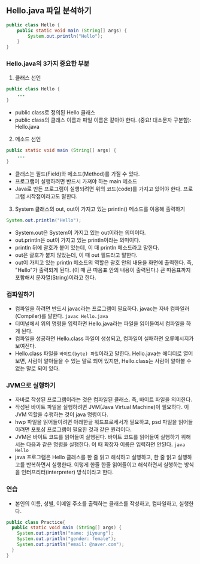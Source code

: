 ## Hello.java 파일 분석하기

```java
public class Hello {
	public static void main (String[] args) {
    	System.out.println("Hello");
    }
}
```

### Hello.java의 3가지 중요한 부분

1. 클래스 선언

```java
public class Hello {
	...
}
```

- public class로 정의된 Hello 클래스
- public class의 클래스 이름과 파일 이름은 같아야 한다. (중요! 대소문자 구분함): Hello.java

2. 메소드 선언

```java
public static void main (String[] args) {
	...
}
```

- 클래스는 필드(Field)와 메소드(Method)를 가질 수 있다.
- 프로그램이 실행하려면 반드시 가져야 하는 main 메소드
- Java로 만든 프로그램이 실행되려면 위의 코드(code)를 가지고 있어야 한다. 프로그램 시작점이라고도 말한다.

3. System 클래스의 out, out이 가지고 있는 println() 메소드를 이용해 출력하기

```java
System.out.println("Hello");
```

- System.out은 System이 가지고 있는 out이라는 의미이다.
- out.println은 out이 가지고 있는 println이라는 의미이다.
- println 뒤에 괄호가 붙어 있는데, 이 때 println 메소드라고 말한다.
- out은 괄호가 붙지 않았는데, 이 때 out 필드라고 말한다.
- out이 가지고 있는 println 메소드의 역할은 괄호 안의 내용을 화면에 출력한다. 즉, "Hello"가 출력되게 된다. (이 때 큰 따옴표 안의 내용이 출력된다.) 큰 따옴표까지 포함해서 문자열(String)이라고 한다.

### 컴파일하기

- 컴파일을 하려면 반드시 javac라는 프로그램이 필요하다. javac는 자바 컴파일러(Compiler)를 말한다.
  `javac Hello.java`
- 터미널에서 위의 명령을 입력하면 Hello.java라는 파일을 읽어들여서 컴파일을 하게 된다.
- 컴파일을 성공하면 Hello.class 파일이 생성되고, 컴파일이 실패하면 오류메시지가 보여진다.
- Hello.class 파일을 `바이트(byte) 파일`이라고 말한다. Hello.java는 에디터로 열어보면, 사람이 알아들을 수 있는 말로 되어 있지만, Hello.class는 사람이 알아볼 수 없는 말로 되어 있다.

### JVM으로 실행하기

- 자바로 작성된 프로그램이라는 것은 컴파일된 클래스. 즉, 바이트 파일을 의미한다.
- 작성된 바이트 파일을 실행하려면 JVM(Java Virtual Machine)이 필요하다. 이 JVM 역할을 수행하는 것이 java 명령이다.
- hwp 파일을 읽어들이려면 아래한글 워드프로세서가 필요하고, psd 파일을 읽어들이려면 포토샵 프로그램이 필요한 것과 같은 원리이다.
- JVM은 바이트 코드를 읽어들여 실행된다. 바이트 코드를 읽어들여 실행하기 위해서는 다음과 같은 명령을 실행한다. 이 때 확장자 이름은 입력하면 안된다.
  `java Hello`
- java 프로그램은 Hello 클래스를 한 줄 읽고 해석하고 실행하고, 한 줄 읽고 실행하고를 반복하면서 실행한다. 이렇게 한줄 한줄 읽어들이고 해석하면서 실행하는 방식을 인터프리터(interpreter) 방식이라고 한다.

### 연습

- 본인의 이름, 성별, 이메일 주소를 출력하는 클래스를 작성하고, 컴파일하고, 실행한다.

```java
public class Practice{
  public static void main (String[] args) {
    System.out.println("name: jiyoung");
    System.out.println("gender: female");
    System.out.println("email: @naver.com");
  }
}
```
